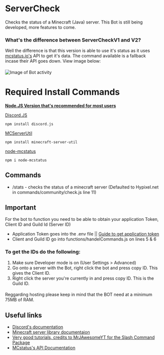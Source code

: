 # ServerCheck
Checks the status of a Minecraft (Java) server. This Bot is still being developed, more features to come.

### What's the difference between ServerCheckV1 and V2?

Well the difference is that this version is able to use it's status as it uses [mcstatus.io's](https://mcstatus.io/) API to get it's data. The command available is a fallback incase their API goes down. View image below:
####
![Image of Bot activity](https://cdn.discordapp.com/attachments/911943403028234270/1119877280131448852/image.png)

# Required Install Commands
**[Node.JS Version that's recommended for most users](https://nodejs.org/en)**

[Discord.JS](https://discord.js.org/)
```
npm install discord.js
```
[MCServerUtil](https://passthemayo.gitbook.io/minecraft-server-util/)
```
npm install minecraft-server-util
```
[node-mcstatus](https://www.npmjs.com/package/node-mcstatus)
```
npm i node-mcstatus
```
## Commands
- /stats - checks the status of a minecraft server (Defaulted to Hypixel.net in commands/community/check.js line 11)

## Important
For the bot to function you need to be able to obtain your application Token, Client ID and Guild Id (Server ID)
- Application Token goes into the .env file || [Guide to get application token](https://www.writebots.com/discord-bot-token/)
- Client and Guild ID go into functions/handelCommands.js on lines 5 & 6
### To get the IDs do the following:
1. Make sure Developer mode is on (User Settings > Advanced)
2. Go onto a server with the Bot, right click the bot and press copy ID. This gives the Client ID.
3. Right click the server you're currently in and press copy ID. This is the Guild ID.
####
Reggarding hosting please keep in mind that the BOT need at a minimum 75MB of RAM.

## Useful links
- [Discord's documentation](https://discord.com/developers/docs/intro)
- [Minecraft server library documentaion](https://passthemayo.gitbook.io/minecraft-server-util/)
- [Very good tutorials, credits to MrJAwesomeYT for the Slash Command Package](https://www.youtube.com/@MrJAwesomeYT)
- [MCstatus's API Documentation](https://mcstatus.io/docs)

